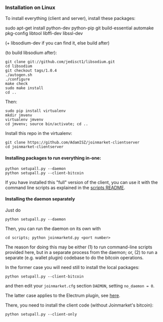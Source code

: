 ### Installation on Linux

To install everything (client and server), install these packages:

sudo apt-get install python-dev python-pip git build-essential
automake pkg-config libtool libffi-dev libssl-dev

(+ libsodium-dev if you can find it, else build after)

(to build libsodium after):

    git clone git://github.com/jedisct1/libsodium.git
    cd libsodium
    git checkout tags/1.0.4
    ./autogen.sh
    ./configure
    make check
    sudo make install
    cd ..

Then:

    sudo pip install virtualenv
    mkdir jmvenv
    virtualenv jmvenv
    cd jmvenv; source bin/activate; cd ..

Install this repo in the virtualenv:

    git clone https://github.com/AdamISZ/joinmarket-clientserver
    cd joinmarket-clientserver

#### Installing packages to run everything in-one:

    python setupall.py --daemon
    python setupall.py --client-bitcoin

If you have installed this "full" version of the client, you can use it with the
command line scripts as explained in the [scripts README](https://github.com/AdamISZ/joinmarket-clientserver/tree/master/scripts).

#### Installing the daemon separately

Just do

    python setupall.py --daemon

Then, you can run the daemon on its own with

    cd scripts; python joinmarketd.py <port number>

The reason for doing this may be either (1) to run command-line scripts provided here, but
in a separate process from the daemon; or, (2) to run a separate (e.g. wallet plugin) codebase
to do the bitcoin operations.

In the former case you will need still to install the local packages:
 
    python setupall.py --client-bitcoin

and then edit your `joinmarket.cfg` section `DAEMON`, setting `no_daemon = 0`.

The latter case applies to the Electrum plugin, see [here](https://github.com/AdamISZ/electrum-joinmarket-plugin).

There, you need to install the client code (without Joinmarket's bitcoin):

    python setupall.py --client-only

